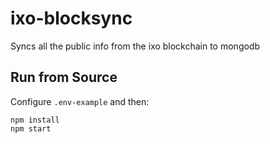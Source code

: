 # ixo-blocksync
Syncs all the public info from the ixo blockchain to mongodb

## Run from Source
Configure `.env-example` and then:
```
npm install
npm start
```
